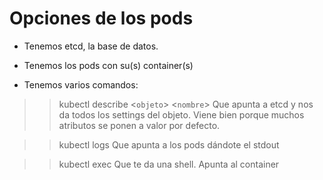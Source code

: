 # Opciones de los pods

- Tenemos etcd, la base de datos.

- Tenemos los pods con su(s) container(s)

- Tenemos varios comandos:

>> kubectl describe <``objeto``> <``nombre``>
Que apunta a etcd y nos da todos los settings del objeto. Viene bien porque muchos atributos se ponen a valor por defecto.

>> kubectl logs
Que apunta a los pods dándote el stdout

>> kubectl exec
Que te da una shell. Apunta al container
